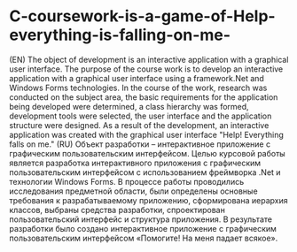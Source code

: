 # C-coursework-is-a-game-of-Help-everything-is-falling-on-me-
(EN)
The object of development is an interactive application with a graphical
user interface.
The purpose of the course work is to develop an interactive
application with a graphical user interface using
a framework.Net and Windows Forms technologies.
In the course of the work, research was conducted on the subject area,
the basic requirements for the application being developed were determined, 
a class hierarchy was formed, development tools were selected, 
the user interface and the application structure were designed.
As a result of the development, an interactive application was created with
the graphical user interface "Help! Everything falls on me."
(RU)
Объект разработки – интерактивное приложение с графическим
пользовательским интерфейсом.
Целью курсовой работы является разработка интерактивного
приложения с графическим пользовательским интерфейсом с использованием
фреймворка .Net и технологии Windows Forms.
В процессе работы проводились исследования предметной области,
были определены основные требования к разрабатываемому приложению,
сформирована иерархия классов, выбраны средства разработки,
спроектирован пользовательский интерфейс и структура приложения.
В результате разработки было создано интерактивное приложение с
графическим пользовательским интерфейсом «Помогите! На меня падает
всякое».